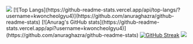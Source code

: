 <img src="https://capsule-render.vercel.app/api?type=waving&color=BDBDC8&height=150&section=header" />
[![Top Langs](https://github-readme-stats.vercel.app/api/top-langs/?username=kwoncheolgyu4)](https://github.com/anuraghazra/github-readme-stats)
[![Anurag's GitHub stats](https://github-readme-stats.vercel.app/api?username=kwoncheolgyu4)](https://github.com/anuraghazra/github-readme-stats)
<a href="https://git.io/streak-stats"><img src="https://streak-stats.demolab.com?user=kwoncheolgyu4&hide_border=true&locale=ko" alt="GitHub Streak" /></a>
<img src="https://capsule-render.vercel.app/api?type=waving&color=BDBDC8&height=150&section=footer" />
